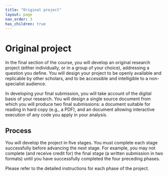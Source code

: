 ```yaml
---
title: "Original project"
layout: page
nav_order: 3
has_children: true
---
```



# Original project

In the final section of the course, you will develop an original research project (either individually, or in a group of your choice), addressing a question you define. You will design your project to be openly available and replicable by other scholars, and to be accessible and intelligible to a non-specialist audience. 

In developing your final submission, you will take account of the digital basis of your research.  You will design a single source document from which you will produce two final submissions: a document suitable for reading in hard copy (e.g., a PDF), and an document allowing interactive execution of any code you apply in your analysis.

## Process


You will develop the project in five stages. You must complete each stage successfully before advancing the next stage. For example, you may not complete (and receive credit for) the final stage (a written submission in two formats) until you have successfully completed the four preceding phases.

Please refer to the detailed instructions for each phase of the project.